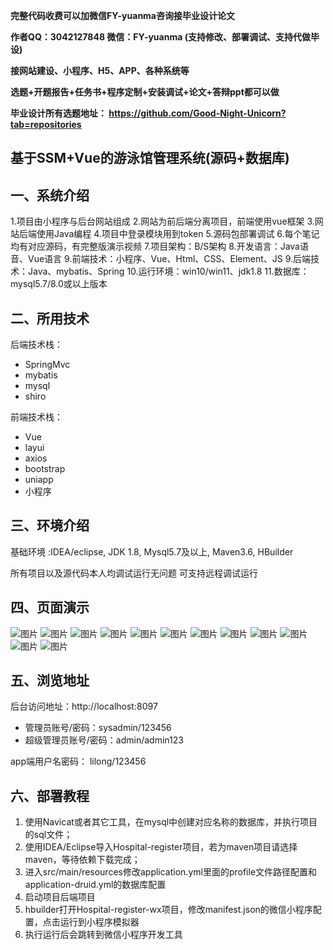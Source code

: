 
**完整代码收费可以加微信FY-yuanma咨询接毕业设计论文**

**作者QQ：3042127848 微信：FY-yuanma (支持修改、部署调试、支持代做毕设)**

**接网站建设、小程序、H5、APP、各种系统等**

**选题+开题报告+任务书+程序定制+安装调试+论文+答辩ppt都可以做**

**毕业设计所有选题地址： https://github.com/Good-Night-Unicorn?tab=repositories**

## 基于SSM+Vue的游泳馆管理系统(源码+数据库)

## 一、系统介绍
1.项目由小程序与后台网站组成
2.网站为前后端分离项目，前端使用vue框架
3.网站后端使用Java编程
4.项目中登录模块用到token
5.源码包部署调试
6.每个笔记均有对应源码，有完整版演示视频
7.项目架构：B/S架构
8.开发语言：Java语音、Vue语言
9.前端技术：小程序、Vue、Html、CSS、Element、JS
9.后端技术：Java、mybatis、Spring
10.运行环境：win10/win11、jdk1.8
11.数据库：mysql5.7/8.0或以上版本
## 二、所用技术

后端技术栈：

- SpringMvc
- mybatis
- mysql
- shiro


前端技术栈：
- Vue
- layui
- axios
- bootstrap
- uniapp
- 小程序

## 三、环境介绍

基础环境 :IDEA/eclipse, JDK 1.8, Mysql5.7及以上, Maven3.6, HBuilder

所有项目以及源代码本人均调试运行无问题 可支持远程调试运行

## 四、页面演示
![图片](https://github.com/user-attachments/assets/e403b726-5e36-499f-8f0b-fdc6a287bf8a)
![图片](https://github.com/user-attachments/assets/83934082-bba9-4d1d-9a44-e9f68175c6ff)
![图片](https://github.com/user-attachments/assets/374b01e1-094b-4260-a99c-10549c51f0bf)
![图片](https://github.com/user-attachments/assets/87ec6128-6f80-438a-ac9e-ac778cbdae8f)
![图片](https://github.com/user-attachments/assets/9ccf08d5-8711-4449-84c6-06a98b436ab1)
![图片](https://github.com/user-attachments/assets/87a1b4d5-6000-452d-b3ea-ae112fd5dc69)
![图片](https://github.com/user-attachments/assets/d36b1ba0-184c-4d30-b893-a12dfe95bbad)
![图片](https://github.com/user-attachments/assets/e52f8055-8e9a-4382-b96c-8873a2d06312)
![图片](https://github.com/user-attachments/assets/b74da9fc-0b6a-40e7-a035-acbcd2f18fe8)
![图片](https://github.com/user-attachments/assets/4b96c3f5-30c2-4098-817f-7d959f69c649)
![图片](https://github.com/user-attachments/assets/0f5ea182-a09c-47a5-b5d9-9bf6f4cb458a)
![图片](https://github.com/user-attachments/assets/47174e3e-a377-4744-972b-69468334d9bd)

## 五、浏览地址

后台访问地址：http://localhost:8097
- 管理员账号/密码：sysadmin/123456
- 超级管理员账号/密码：admin/admin123

app端用户名密码：
lilong/123456

## 六、部署教程

1. 使用Navicat或者其它工具，在mysql中创建对应名称的数据库，并执行项目的sql文件；
2. 使用IDEA/Eclipse导入Hospital-register项目，若为maven项目请选择maven，等待依赖下载完成；
3. 进入src/main/resources修改application.yml里面的profile文件路径配置和application-druid.yml的数据库配置
4. 启动项目后端项目
5. hbuilder打开Hospital-register-wx项目，修改manifest.json的微信小程序配置，点击运行到小程序模拟器
6. 执行运行后会跳转到微信小程序开发工具
